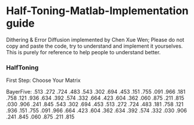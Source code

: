 # Half-Toning-Matlab-Implementation guide
Dithering &amp; 
Error Diffusion implemented by Chen Xue Wen;
Please do not copy and paste the code, try to understand and implement it yourselves.
This is purely for reference to help people to understand better.

### HalfToning
First Step: Choose Your Matrix

BayerFive:
.513 .272 .724 .483 .543 .302 .694 .453
.151 .755 .091 .966 .181 .758 .121 .936
.634 .392 .574 .332 .664 .423 .604 .362
.060 .875 .211 .815 .030 .906 .241 .845
.543 .302 .694 .453 .513 .272 .724 .483
.181 .758 .121 .936 .151 .755 .091 .966
.664 .423 .604 .362 .634 .392 .574 .332
.030 .906 .241 .845 .060 .875 .211 .815








